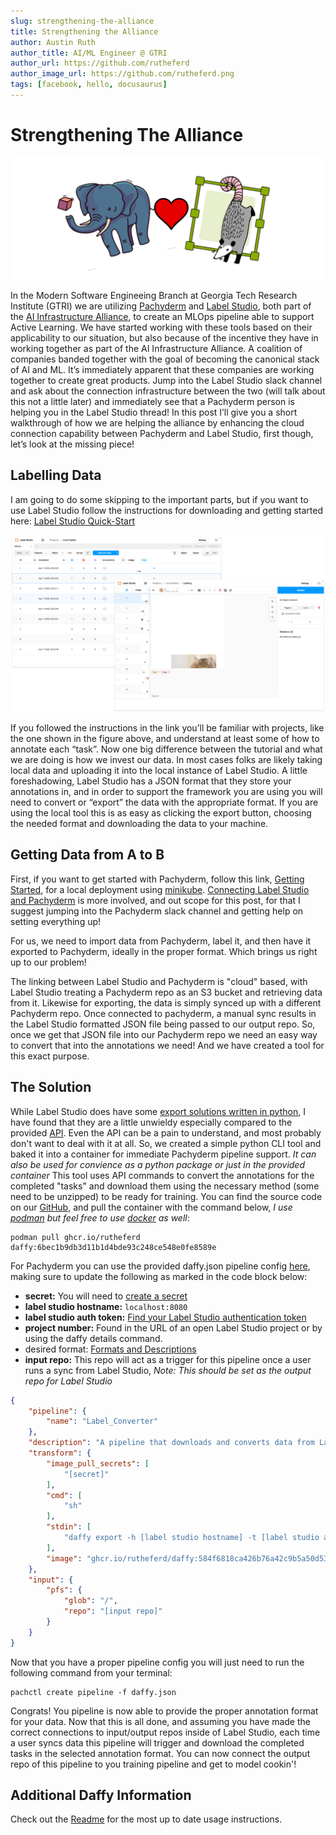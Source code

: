 ```yaml
---
slug: strengthening-the-alliance
title: Strengthening the Alliance
author: Austin Ruth
author_title: AI/ML Engineer @ GTRI
author_url: https://github.com/rutheferd
author_image_url: https://github.com/rutheferd.png
tags: [facebook, hello, docusaurus]
---
```


# Strengthening The Alliance 

![](strengthen_alliance_assets/Intro_Image.png)

In the Modern Software Engineeing Branch at Georgia Tech Research Institute (GTRI) we are utilizing [Pachyderm](https://www.pachyderm.com) and [Label Studio](https://labelstud.io), both part of the [AI Infrastructure Alliance](https://ai-infrastructure.org), to create an MLOps pipeline able to support Active Learning. 
We have started working with these tools based on their applicability to our situation, but also because of the incentive they have in working together as part of the AI Infrastructure Alliance. 
A coalition of companies banded together with the goal of becoming the canonical stack of AI and ML.
It’s immediately apparent that these companies are working together to create great products.
Jump into the Label Studio slack channel and ask about the connection infrastructure between the two (will talk about this not a little later) and immediately see that a Pachyderm person is helping you in the Label Studio thread! 
In this post I’ll give you a short walkthrough of how we are helping the alliance by enhancing the cloud connection capability between Pachyderm and Label Studio, first though, let’s look at the missing piece!

## Labelling Data
I am going to do some skipping to the important parts, but if you want to use Label Studio follow the instructions for downloading and getting started here: [Label Studio Quick-Start](https://labelstud.io/guide/index.html#Quick-start)

![](strengthen_alliance_assets/Label_Studio_Interface.png)

If you followed the instructions in the link you’ll be familiar with projects, like the one shown in the figure above, and understand at least some of how to annotate each “task”.
Now one big difference between the tutorial and what we are doing is how we invest our data. 
In most cases folks are likely taking local data and uploading it into the local instance of Label Studio.
A little foreshadowing, Label Studio has a JSON format that they store your annotations in, and in order to support the framework you are using you will need to convert or “export” the data with the appropriate format. 
If you are using the local tool this is as easy as clicking the export button, choosing the needed format and downloading the data to your machine.

## Getting Data from A to B

First, if you want to get started with Pachyderm, follow this link, [Getting Started](https://docs.pachyderm.com/latest/getting_started/), for a local deployment using [minikube](https://minikube.sigs.k8s.io/docs/). [Connecting Label Studio and Pachyderm](https://github.com/pachyderm/examples/tree/master/label-studio) is more involved, and out scope for this post, for that I suggest jumping into the Pachyderm slack channel and getting help on setting everything up!

For us, we need to import data from Pachyderm, label it, and then have it exported to Pachyderm, ideally in the proper format. 
Which brings us right up to our problem!

The linking between Label Studio and Pachyderm is "cloud" based, with Label Studio treating a Pachyderm repo as an S3 bucket and retrieving data from it. 
Likewise for exporting, the data is simply synced up with a different Pachyderm repo. 
Once connected to pachyderm, a manual sync results in the Label Studio formatted JSON file being passed to our output repo. 
So, once we get that JSON file into our Pachyderm repo we need an easy way to convert that into the annotations we need!
And we have created a tool for this exact purpose.

## The Solution

While Label Studio does have some [export solutions written in python](https://github.com/heartexlabs/label-studio-converter), I have found that they are a little unwieldy especially compared to the provided [API](https://labelstud.io/api). 
Even the API can be a pain to understand, and most probably don't want to deal with it at all.
So, we created a simple python CLI tool and baked it into a container for immediate Pachyderm pipeline support. _It can also be used for convience as a python package or just in the provided container_
This tool uses API commands to convert the annotations for the completed "tasks" and download them using the necessary method (some need to be unzipped) to be ready for training. 
You can find the source code on our [GitHub](https://github.com/rutheferd/daffy), and pull the container with the command below, _I use [podman](https://podman.io) but feel free to use [docker](https://www.docker.com) as well_:

```
podman pull ghcr.io/rutheferd daffy:6bec1b9db3d11b1d4bde93c248ce548e0fe8589e
```
For Pachyderm you can use the provided daffy.json pipeline config [here](https://github.com/rutheferd/daffy/blob/develop/daffy.json), making sure to update the following as marked in the code block below: 

- **secret:** You will need to [create a secret](https://docs.pachyderm.com/latest/how-tos/advanced-data-operations/secrets/#create-a-secret) 
- **label studio hostname:** `localhost:8080`
- **label studio auth token:** [Find your Label Studio authentication token](https://labelstud.io/api#section/Authentication/Token)
- **project number:** Found in the URL of an open Label Studio project or by using the daffy details command.
- desired format: [Formats and Descriptions](https://github.com/rutheferd/daffy/blob/develop/formats.json)
- **input repo:** This repo will act as a trigger for this pipeline once a user runs a sync from Label Studio, _Note: This should be set as the output repo for Label Studio_

```json
{
    "pipeline": {
        "name": "Label_Converter"
    },
    "description": "A pipeline that downloads and converts data from Label Studio.",
    "transform": {
        "image_pull_secrets": [
            "[secret]"
        ],
        "cmd": [
            "sh"
        ],
        "stdin": [
            "daffy export -h [label studio hostname] -t [label studio auth token] -p [project number] -e [desired format] -o /pfs/out"
        ],
        "image": "ghcr.io/rutheferd/daffy:584f6818ca426b76a42c9b5a50d535db14853417"
    },
    "input": {
        "pfs": {
            "glob": "/",
            "repo": "[input repo]"
        }
    }
}
```

Now that you have a proper pipeline config you will just need to run the following command from your terminal:

```
pachctl create pipeline -f daffy.json
```

Congrats! You pipeline is now able to provide the proper annotation format for your data. Now that this is all done, and assuming you have made the correct connections to input/output repos inside of Label Studio, each time a user syncs data this pipeline will trigger and download the completed tasks in the selected annotation format. You can now connect the output repo of this pipeline to you training pipeline and get to model cookin'!

## Additional Daffy Information

Check out the [Readme](https://github.com/rutheferd/daffy/blob/develop/README.md) for the most up to date usage instructions.
